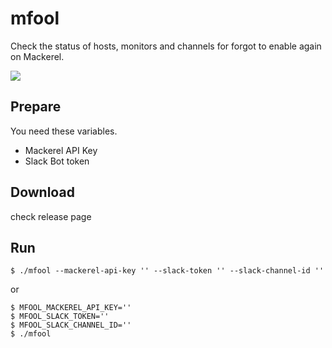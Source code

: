 mfool
=====
Check the status of hosts, monitors and channels for forgot to enable again on Mackerel.

![](https://f.easyuploader.app/eu-prd/upload/20200922222908_39777a6f3849434a5579.png)

Prepare
-------
You need these variables.

- Mackerel API Key
- Slack Bot token

Download
--------
check release page

Run
---
```
$ ./mfool --mackerel-api-key '' --slack-token '' --slack-channel-id '' 
```

or

```
$ MFOOL_MACKEREL_API_KEY=''
$ MFOOL_SLACK_TOKEN=''
$ MFOOL_SLACK_CHANNEL_ID=''
$ ./mfool
```